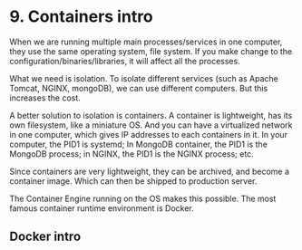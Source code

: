 # 9. Containers intro
When we are running multiple main processes/services in one computer, they use the same operating system, file system. If you make change to the configuration/binaries/libraries, it will affect all the processes. 

What we need is isolation. To isolate different services (such as Apache Tomcat, NGINX, mongoDB), we can use different computers. But this increases the cost. 

A better solution to isolation is containers. A container is lightweight, has its own filesystem, like a miniature OS. And you can have a virtualized network in one computer, which gives IP addresses to each containers in it. In your computer, the PID1 is systemd; In MongoDB container, the PID1 is the MongoDB process; in NGINX, the PID1 is the NGINX process; etc. 

Since containers are very lightweight, they can be archived, and become a container image. Which can then be shipped to production server. 

The Container Engine running on the OS makes this possible. The most famous container runtime environment is Docker. 

## Docker intro





























